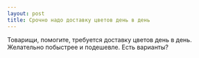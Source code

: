```yaml
---
layout: post 
title: Срочно надо доставку цветов день в день 
--- 
```

Товарищи, помогите, требуется доставку цветов день в день. Желательно побыстрее и подешевле. Есть варианты?
